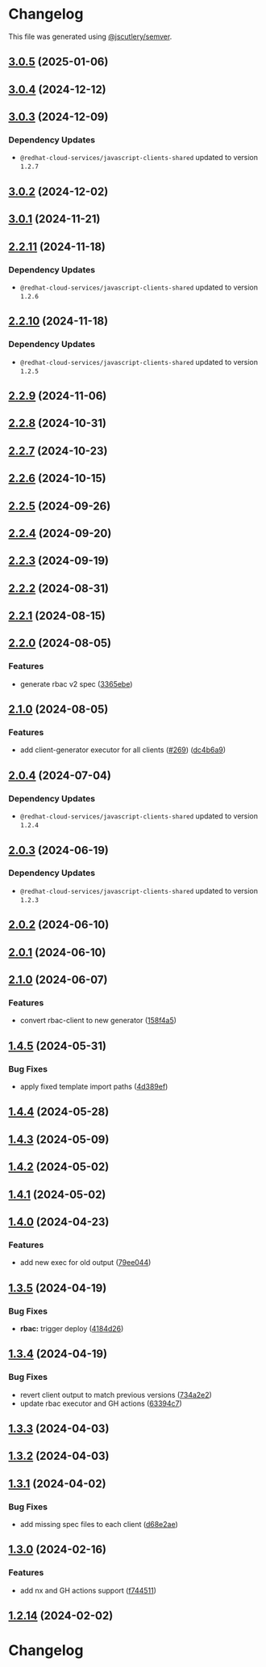 # Changelog

This file was generated using [@jscutlery/semver](https://github.com/jscutlery/semver).

## [3.0.5](https://github.com/RedHatInsights/javascript-clients/compare/@redhat-cloud-services/rbac-client-3.0.4...@redhat-cloud-services/rbac-client-3.0.5) (2025-01-06)

## [3.0.4](https://github.com/RedHatInsights/javascript-clients/compare/@redhat-cloud-services/rbac-client-3.0.3...@redhat-cloud-services/rbac-client-3.0.4) (2024-12-12)

## [3.0.3](https://github.com/RedHatInsights/javascript-clients/compare/@redhat-cloud-services/rbac-client-3.0.2...@redhat-cloud-services/rbac-client-3.0.3) (2024-12-09)

### Dependency Updates

* `@redhat-cloud-services/javascript-clients-shared` updated to version `1.2.7`
## [3.0.2](https://github.com/RedHatInsights/javascript-clients/compare/@redhat-cloud-services/rbac-client-3.0.1...@redhat-cloud-services/rbac-client-3.0.2) (2024-12-02)

## [3.0.1](https://github.com/RedHatInsights/javascript-clients/compare/@redhat-cloud-services/rbac-client-3.0.0...@redhat-cloud-services/rbac-client-3.0.1) (2024-11-21)

## [2.2.11](https://github.com/RedHatInsights/javascript-clients/compare/@redhat-cloud-services/rbac-client-2.2.10...@redhat-cloud-services/rbac-client-2.2.11) (2024-11-18)

### Dependency Updates

* `@redhat-cloud-services/javascript-clients-shared` updated to version `1.2.6`
## [2.2.10](https://github.com/RedHatInsights/javascript-clients/compare/@redhat-cloud-services/rbac-client-2.2.9...@redhat-cloud-services/rbac-client-2.2.10) (2024-11-18)

### Dependency Updates

* `@redhat-cloud-services/javascript-clients-shared` updated to version `1.2.5`
## [2.2.9](https://github.com/RedHatInsights/javascript-clients/compare/@redhat-cloud-services/rbac-client-2.2.8...@redhat-cloud-services/rbac-client-2.2.9) (2024-11-06)

## [2.2.8](https://github.com/RedHatInsights/javascript-clients/compare/@redhat-cloud-services/rbac-client-2.2.7...@redhat-cloud-services/rbac-client-2.2.8) (2024-10-31)

## [2.2.7](https://github.com/RedHatInsights/javascript-clients/compare/@redhat-cloud-services/rbac-client-2.2.6...@redhat-cloud-services/rbac-client-2.2.7) (2024-10-23)

## [2.2.6](https://github.com/RedHatInsights/javascript-clients/compare/@redhat-cloud-services/rbac-client-2.2.5...@redhat-cloud-services/rbac-client-2.2.6) (2024-10-15)

## [2.2.5](https://github.com/RedHatInsights/javascript-clients/compare/@redhat-cloud-services/rbac-client-2.2.4...@redhat-cloud-services/rbac-client-2.2.5) (2024-09-26)

## [2.2.4](https://github.com/RedHatInsights/javascript-clients/compare/@redhat-cloud-services/rbac-client-2.2.3...@redhat-cloud-services/rbac-client-2.2.4) (2024-09-20)

## [2.2.3](https://github.com/RedHatInsights/javascript-clients/compare/@redhat-cloud-services/rbac-client-2.2.2...@redhat-cloud-services/rbac-client-2.2.3) (2024-09-19)

## [2.2.2](https://github.com/RedHatInsights/javascript-clients/compare/@redhat-cloud-services/rbac-client-2.2.1...@redhat-cloud-services/rbac-client-2.2.2) (2024-08-31)

## [2.2.1](https://github.com/RedHatInsights/javascript-clients/compare/@redhat-cloud-services/rbac-client-2.2.0...@redhat-cloud-services/rbac-client-2.2.1) (2024-08-15)

## [2.2.0](https://github.com/RedHatInsights/javascript-clients/compare/@redhat-cloud-services/rbac-client-2.1.0...@redhat-cloud-services/rbac-client-2.2.0) (2024-08-05)


### Features

* generate rbac v2 spec ([3365ebe](https://github.com/RedHatInsights/javascript-clients/commit/3365ebe812f8e942ce2dda41c95f9e7b10e16aae))

## [2.1.0](https://github.com/RedHatInsights/javascript-clients/compare/@redhat-cloud-services/rbac-client-2.0.4...@redhat-cloud-services/rbac-client-2.1.0) (2024-08-05)


### Features

* add client-generator executor for all clients ([#269](https://github.com/RedHatInsights/javascript-clients/issues/269)) ([dc4b6a9](https://github.com/RedHatInsights/javascript-clients/commit/dc4b6a91dd47e5407812157f0b8efde22eb22ef1))

## [2.0.4](https://github.com/RedHatInsights/javascript-clients/compare/@redhat-cloud-services/rbac-client-2.0.3...@redhat-cloud-services/rbac-client-2.0.4) (2024-07-04)

### Dependency Updates

* `@redhat-cloud-services/javascript-clients-shared` updated to version `1.2.4`
## [2.0.3](https://github.com/RedHatInsights/javascript-clients/compare/@redhat-cloud-services/rbac-client-2.0.2...@redhat-cloud-services/rbac-client-2.0.3) (2024-06-19)

### Dependency Updates

* `@redhat-cloud-services/javascript-clients-shared` updated to version `1.2.3`
## [2.0.2](https://github.com/RedHatInsights/javascript-clients/compare/@redhat-cloud-services/rbac-client-2.0.1...@redhat-cloud-services/rbac-client-2.0.2) (2024-06-10)

## [2.0.1](https://github.com/RedHatInsights/javascript-clients/compare/@redhat-cloud-services/rbac-client-2.0.0...@redhat-cloud-services/rbac-client-2.0.1) (2024-06-10)

## [2.1.0](https://github.com/RedHatInsights/javascript-clients/compare/@redhat-cloud-services/rbac-client-2.0.0...@redhat-cloud-services/rbac-client-2.1.0) (2024-06-07)


### Features

* convert rbac-client to new generator ([158f4a5](https://github.com/RedHatInsights/javascript-clients/commit/158f4a53bf23d9a7cd40a902df6a64cbfe37d7e0))

## [1.4.5](https://github.com/RedHatInsights/javascript-clients/compare/@redhat-cloud-services/rbac-client-1.4.4...@redhat-cloud-services/rbac-client-1.4.5) (2024-05-31)


### Bug Fixes

* apply fixed template import paths ([4d389ef](https://github.com/RedHatInsights/javascript-clients/commit/4d389ef15abf07a4ac24e6ff6656e39cb9789889))

## [1.4.4](https://github.com/RedHatInsights/javascript-clients/compare/@redhat-cloud-services/rbac-client-1.4.3...@redhat-cloud-services/rbac-client-1.4.4) (2024-05-28)

## [1.4.3](https://github.com/RedHatInsights/javascript-clients/compare/@redhat-cloud-services/rbac-client-1.4.2...@redhat-cloud-services/rbac-client-1.4.3) (2024-05-09)

## [1.4.2](https://github.com/RedHatInsights/javascript-clients/compare/@redhat-cloud-services/rbac-client-1.4.1...@redhat-cloud-services/rbac-client-1.4.2) (2024-05-02)

## [1.4.1](https://github.com/RedHatInsights/javascript-clients/compare/@redhat-cloud-services/rbac-client-1.4.0...@redhat-cloud-services/rbac-client-1.4.1) (2024-05-02)

## [1.4.0](https://github.com/RedHatInsights/javascript-clients/compare/@redhat-cloud-services/rbac-client-1.3.5...@redhat-cloud-services/rbac-client-1.4.0) (2024-04-23)


### Features

* add new exec for old output ([79ee044](https://github.com/RedHatInsights/javascript-clients/commit/79ee044c77d216c71a5040405017a0a1d422cf90))

## [1.3.5](https://github.com/RedHatInsights/javascript-clients/compare/@redhat-cloud-services/rbac-client-1.3.4...@redhat-cloud-services/rbac-client-1.3.5) (2024-04-19)


### Bug Fixes

* **rbac:** trigger deploy ([4184d26](https://github.com/RedHatInsights/javascript-clients/commit/4184d260415f9ff847db1305db1efdb6e2179fa5))

## [1.3.4](https://github.com/RedHatInsights/javascript-clients/compare/@redhat-cloud-services/rbac-client-1.3.3...@redhat-cloud-services/rbac-client-1.3.4) (2024-04-19)


### Bug Fixes

* revert client output to match previous versions ([734a2e2](https://github.com/RedHatInsights/javascript-clients/commit/734a2e22d1464892ca1fb3114b366435c90d1110))
* update rbac executor and GH actions ([63394c7](https://github.com/RedHatInsights/javascript-clients/commit/63394c7cb2042d834280580095be3ea98abaa29e))

## [1.3.3](https://github.com/RedHatInsights/javascript-clients/compare/@redhat-cloud-services/rbac-client-1.3.2...@redhat-cloud-services/rbac-client-1.3.3) (2024-04-03)

## [1.3.2](https://github.com/Hyperkid123/javascript-clients/compare/@redhat-cloud-services/rbac-client-1.3.1...@redhat-cloud-services/rbac-client-1.3.2) (2024-04-03)

## [1.3.1](https://github.com/RedHatInsights/javascript-clients/compare/@redhat-cloud-services/rbac-client-1.3.0...@redhat-cloud-services/rbac-client-1.3.1) (2024-04-02)


### Bug Fixes

* add missing spec files to each client ([d68e2ae](https://github.com/RedHatInsights/javascript-clients/commit/d68e2ae5d7d21f03cb60181c19ea12f18e9989b6))

## [1.3.0](https://github.com/RedHatInsights/javascript-clients/compare/@redhat-cloud-services/rbac-client-1.2.13...@redhat-cloud-services/rbac-client-1.3.0) (2024-02-16)


### Features

* add nx and GH actions support ([f744511](https://github.com/RedHatInsights/javascript-clients/commit/f744511308bf530dd53724792939e133c8d7cf22))

## [1.2.14](https://github.com/RedHatInsights/javascript-clients/compare/@redhat-cloud-services/rbac-client-1.2.13...@redhat-cloud-services/rbac-client-1.2.14) (2024-02-02)

# Changelog
